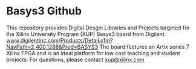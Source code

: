 # Basys3 Github 
This repository provides Digital Desgin Libraries and Projects targeted for the Xilinx University Program (XUP) Basys3 board from Digilent.
www.digilentinc.com/Products/Detail.cfm?NavPath=2,400,1288&Prod=BASYS3
The board features an Artix series 7 Xilinx FPGA and is an ideal platform for low cost teaching and student projects.
For questions, please contact xup@xilinx.com
